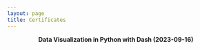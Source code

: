 ```yaml
---
layout: page
title: Certificates
---
```


<center> <b> Data Visualization in Python with Dash (2023-09-16) </b> </center>

<br/>

<object data="https://CormacKinsella.github.io/assets/img/Certificate_Dash.pdf" width="1000" height="800" type='application/pdf'></object>
